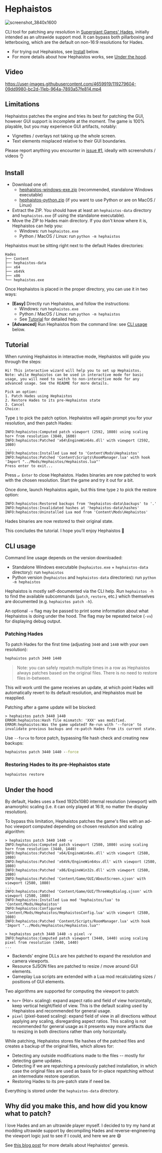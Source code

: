 # Hephaistos

![screenshot_3840x1600](https://user-images.githubusercontent.com/4659919/119279618-1cf06980-bc2d-11eb-8185-5915cbeda1e4.png)

CLI tool for patching any resolution in [Supergiant Games' Hades](https://store.steampowered.com/app/1145360/Hades/), initially intended as an ultrawide support mod.
It can bypass both pillarboxing and letterboxing, which are the default on non-16:9 resolutions for Hades.

- For trying out Hephaistos, see [Install](#install) below.
- For more details about how Hephaistos works, see [Under the hood](#under-the-hood).

## Video

https://user-images.githubusercontent.com/4659919/119279604-09dd9980-bc2d-11eb-964a-7893a57fe814.mp4

## Limitations

Hephaistos patches the engine and tries its best for patching the GUI, however GUI support is incomplete at the moment.
The game is 100% playable, but you may experience GUI artifacts, notably:

- Vignettes / overlays not taking up the whole screen.
- Text elements misplaced relative to their GUI boundaries.

Please report anything you encounter in [issue #1](https://github.com/nbusseneau/hephaistos/issues/1), ideally with screenshots / videos&nbsp;👌

## Install

- Download one of:
  - [hephaistos-windows-exe.zip](https://github.com/nbusseneau/hephaistos/releases/latest/download/hephaistos-windows-exe.zip) (recommended, standalone Windows executable)
  - [hephaistos-python.zip](https://github.com/nbusseneau/hephaistos/releases/latest/download/hephaistos-python.zip) (if you want to use Python or are on MacOS / Linux)
- Extract the ZIP. You should have at least an `hephaistos-data` directory and `hephaistos.exe` (if using the standalone executable).
- Move the ZIP to Hades main directory. If you don't know where it is, Hephaistos can help you:
  - Windows: run `hephaistos.exe`
  - Python / MacOS / Linux: run `python -m hephaistos`

Hephaistos must be sitting right next to the default Hades directories:

```
Hades
├── Content
├── hephaistos-data
├── x64
├── x64Vk
├── x86
└── hephaistos.exe
```

Once Hephaistos is placed in the proper directory, you can use it in two ways:

- **[Easy]** Directly run Hephaistos, and follow the instructions:
  - Windows: run `hephaistos.exe`
  - Python / MacOS / Linux: run `python -m hephaistos`
  - See [Tutorial](#tutorial) for detailed help.
- **[Advanced]** Run Hephaistos from the command line: see [CLI usage](#cli-usage) below.

## Tutorial

When running Hephaistos in interactive mode, Hephaistos will guide you through the steps:

```
Hi! This interactive wizard will help you to set up Hephaistos.
Note: while Hephaistos can be used in interactive mode for basic usage, you will need to switch to non-interactive mode for any advanced usage. See the README for more details.

Pick an option:
1. Patch Hades using Hephaistos
2. Restore Hades to its pre-Hephaistos state
3. Cancel
Choice:
```

Type `1` to pick the patch option. Hephaistos will again prompt you for your resolution, and then patch Hades:

```
INFO:hephaistos:Computed patch viewport (2592, 1080) using scaling hor+ from resolution (3840, 1600)
INFO:hephaistos:Patched 'x64\EngineWin64s.dll' with viewport (2592, 1080)
...
INFO:hephaistos:Installed Lua mod to 'Content\Mods\Hephaistos'
INFO:hephaistos:Patched 'Content\Scripts\RoomManager.lua' with hook 'Import "../Mods/Hephaistos/Hephaistos.lua"'
Press enter to exit...
```

Press `↵ Enter` to close Hephaistos.
Hades binaries are now patched to work with the chosen resolution.
Start the game and try it out for a bit.

Once done, launch Hephaistos again, but this time type `2` to pick the restore option:

```
INFO:hephaistos:Restored backups from 'hephaistos-data\backups' to '.'
INFO:hephaistos:Invalidated hashes at 'hephaistos-data\hashes'
INFO:hephaistos:Uninstalled Lua mod from 'Content\Mods\Hephaistos'
```

Hades binaries are now restored to their original state.

This concludes the tutorial.
I hope you'll enjoy Hephaistos&nbsp;🥳

## CLI usage

Command line usage depends on the version downloaded:

- Standalone Windows executable (`hephaistos.exe` + `hephaistos-data` directory): run `hephaistos`
- Python version (`hephaistos` and `hephaistos-data` directories): run `python -m hephaistos`

Hephaistos is mostly self-documented via the CLI help.
Run `hephaistos -h` to find the available subcommands (`patch`, `restore`, etc.) which themselves are documented (e.g. `hephaistos patch -h`).

An optional `-v` flag may be passed to print some information about what Hephaistos is doing under the hood.
The flag may be repeated twice (`-vv`) for displaying debug output.

### Patching Hades

To patch Hades for the first time (adjusting `3440` and `1440` with your own resolution):

```bat
hephaistos patch 3440 1440
```

> Note: you can safely repatch multiple times in a row as Hephaistos always patches based on the original files. There is no need to restore files in-between.

This will work until the game receives an update, at which point Hades will automatically revert to its default resolution, and Hephaistos must be reapplied.

Patching after a game update will be blocked:

```console
> hephaistos patch 3440 1440
ERROR:hephaistos:Hash file mismatch: 'XXX' was modified.
ERROR:hephaistos:Was the game updated? Re-run with '--force' to invalidate previous backups and re-patch Hades from its current state.
```

Use `--force` to force patch, bypassing file hash check and creating new backups:

```bat
hephaistos patch 3440 1440 --force
```

### Restoring Hades to its pre-Hephaistos state

```bat
hephaistos restore
```

## Under the hood

By default, Hades uses a fixed 1920x1080 internal resolution (viewport) with anamorphic scaling (i.e. it can only played at 16:9, no matter the display resolution).

To bypass this limitation, Hephaistos patches the game's files with an ad-hoc viewport computed depending on chosen resolution and scaling algorithm:

```console
> hephaistos patch 3440 1440 -v
INFO:hephaistos:Computed patch viewport (2580, 1080) using scaling hor+ from resolution (3440, 1440)
INFO:hephaistos:Patched 'x64/EngineWin64s.dll' with viewport (2580, 1080)
INFO:hephaistos:Patched 'x64Vk/EngineWin64sv.dll' with viewport (2580, 1080)
INFO:hephaistos:Patched 'x86/EngineWin32s.dll' with viewport (2580, 1080)
INFO:hephaistos:Patched 'Content/Game/GUI/AboutScreen.sjson' with viewport (2580, 1080)
...
INFO:hephaistos:Patched 'Content/Game/GUI/ThreeWayDialog.sjson' with viewport (2580, 1080)
INFO:hephaistos:Installed Lua mod 'hephaistos/lua' to 'Content/Mods/Hephaistos'
INFO:hephaistos:Configured 'Content/Mods/Hephaistos/HephaistosConfig.lua' with viewport (2580, 1080)
INFO:hephaistos:Patched 'Content/Scripts/RoomManager.lua' with hook 'Import "../Mods/Hephaistos/Hephaistos.lua"'

> hephaistos patch 3440 1440 -s pixel -v
INFO:hephaistos:Computed patch viewport (3440, 1440) using scaling pixel from resolution (3440, 1440)
...
```

- Backends' engine DLLs are hex patched to expand the resolution and camera viewports.
- Resource SJSON files are patched to resize / move around GUI elements.
- Gameplay Lua scripts are extended with a Lua mod recalculating sizes / positions of GUI elements.

Two algorithms are supported for computing the viewport to patch:

- `hor+` (Hor+ scaling): expand aspect ratio and field of view horizontally, keep vertical height/field of view. This is the default scaling used by Hephaistos and recommended for general usage.
- `pixel` (pixel-based scaling): expand field of view in all directions without applying any scaling, disregarding aspect ratios. This scaling is not recommended for general usage as it presents way more artifacts due to resizing in both directions rather than only horizontally.

While patching, Hephaistos stores file hashes of the patched files and creates a backup of the original files, which allows for:

- Detecting any outside modifications made to the files -- mostly for detecting game updates.
- Detecting if we are repatching a previously patched installation, in which case the original files are used as basis for in-place repatching without an intermediate restore operation.
- Restoring Hades to its pre-patch state if need be.

Everything is stored under the `hephaistos-data` directory.

## Why did you make this, and how did you know what to patch?

I love Hades and am an ultrawide player myself.
I decided to try my hand at modding ultrawide support by decompiling Hades and reverse-engineering the viewport logic just to see if I could, and here we are 😄

See [this blog post](https://nicolas.busseneau.fr/en/blog/2021/04/hades-ultrawide-mod) for more details about Hephaistos' genesis.
